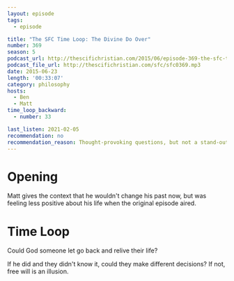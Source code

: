 ```yaml
---
layout: episode
tags:
  - episode

title: "The SFC Time Loop: The Divine Do Over"
number: 369
season: 5
podcast_url: http://thescifichristian.com/2015/06/episode-369-the-sfc-time-loop-the-divine-do-over/
podcast_file_url: http://thescifichristian.com/sfc/sfc0369.mp3
date: 2015-06-23
length: '00:33:07'
category: philosophy
hosts:
  - Ben
  - Matt
time_loop_backward: 
  - number: 33

last_listen: 2021-02-05
recommendation: no
recommendation_reason: Thought-provoking questions, but not a stand-out episode.
---
```


# Opening
Matt gives the context that he wouldn't change his past now, but was feeling less positive about his life when the original episode aired.

# Time Loop
Could God someone let go back and relive their life? 

If he did and they didn't know it, could they make different decisions? If not, free will is an illusion.